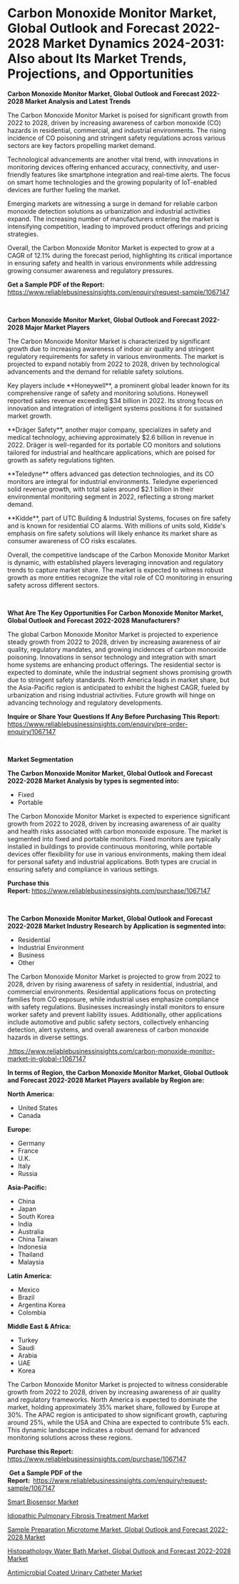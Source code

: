 <p><h1>Carbon Monoxide Monitor Market, Global Outlook and Forecast 2022-2028 Market Dynamics 2024-2031: Also about Its Market Trends, Projections, and Opportunities</h1></p><p><strong>Carbon Monoxide Monitor Market, Global Outlook and Forecast 2022-2028 Market Analysis and Latest Trends</strong></p>
<p><p>The Carbon Monoxide Monitor Market is poised for significant growth from 2022 to 2028, driven by increasing awareness of carbon monoxide (CO) hazards in residential, commercial, and industrial environments. The rising incidence of CO poisoning and stringent safety regulations across various sectors are key factors propelling market demand. </p><p>Technological advancements are another vital trend, with innovations in monitoring devices offering enhanced accuracy, connectivity, and user-friendly features like smartphone integration and real-time alerts. The focus on smart home technologies and the growing popularity of IoT-enabled devices are further fueling the market. </p><p>Emerging markets are witnessing a surge in demand for reliable carbon monoxide detection solutions as urbanization and industrial activities expand. The increasing number of manufacturers entering the market is intensifying competition, leading to improved product offerings and pricing strategies.</p><p>Overall, the Carbon Monoxide Monitor Market is expected to grow at a CAGR of 12.1% during the forecast period, highlighting its critical importance in ensuring safety and health in various environments while addressing growing consumer awareness and regulatory pressures.</p></p>
<p><strong>Get a Sample PDF of the Report:&nbsp;</strong> <a href="https://www.reliablebusinessinsights.com/enquiry/request-sample/1067147">https://www.reliablebusinessinsights.com/enquiry/request-sample/1067147</a></p>
<p>&nbsp;</p>
<p><strong>Carbon Monoxide Monitor Market, Global Outlook and Forecast 2022-2028 Major Market Players</strong></p>
<p><p>The Carbon Monoxide Monitor Market is characterized by significant growth due to increasing awareness of indoor air quality and stringent regulatory requirements for safety in various environments. The market is projected to expand notably from 2022 to 2028, driven by technological advancements and the demand for reliable safety solutions.</p><p>Key players include **Honeywell**, a prominent global leader known for its comprehensive range of safety and monitoring solutions. Honeywell reported sales revenue exceeding $34 billion in 2022. Its strong focus on innovation and integration of intelligent systems positions it for sustained market growth.</p><p>**Dräger Safety**, another major company, specializes in safety and medical technology, achieving approximately $2.6 billion in revenue in 2022. Dräger is well-regarded for its portable CO monitors and solutions tailored for industrial and healthcare applications, which are poised for growth as safety regulations tighten.</p><p>**Teledyne** offers advanced gas detection technologies, and its CO monitors are integral for industrial environments. Teledyne experienced solid revenue growth, with total sales around $2.1 billion in their environmental monitoring segment in 2022, reflecting a strong market demand.</p><p>**Kidde**, part of UTC Building & Industrial Systems, focuses on fire safety and is known for residential CO alarms. With millions of units sold, Kidde's emphasis on fire safety solutions will likely enhance its market share as consumer awareness of CO risks escalates.</p><p>Overall, the competitive landscape of the Carbon Monoxide Monitor Market is dynamic, with established players leveraging innovation and regulatory trends to capture market share. The market is expected to witness robust growth as more entities recognize the vital role of CO monitoring in ensuring safety across different sectors.</p></p>
<p>&nbsp;</p>
<p><strong>What Are The Key Opportunities For Carbon Monoxide Monitor Market, Global Outlook and Forecast 2022-2028 Manufacturers?</strong></p>
<p><p>The global Carbon Monoxide Monitor Market is projected to experience steady growth from 2022 to 2028, driven by increasing awareness of air quality, regulatory mandates, and growing incidences of carbon monoxide poisoning. Innovations in sensor technology and integration with smart home systems are enhancing product offerings. The residential sector is expected to dominate, while the industrial segment shows promising growth due to stringent safety standards. North America leads in market share, but the Asia-Pacific region is anticipated to exhibit the highest CAGR, fueled by urbanization and rising industrial activities. Future growth will hinge on advancing technology and regulatory developments.</p></p>
<p><strong>Inquire or Share Your Questions If Any Before Purchasing This Report:</strong> <a href="https://www.reliablebusinessinsights.com/enquiry/pre-order-enquiry/1067147">https://www.reliablebusinessinsights.com/enquiry/pre-order-enquiry/1067147</a></p>
<p>&nbsp;</p>
<p><strong>Market Segmentation</strong></p>
<p><strong>The Carbon Monoxide Monitor Market, Global Outlook and Forecast 2022-2028 Market Analysis by types is segmented into:</strong></p>
<p><ul><li>Fixed</li><li>Portable</li></ul></p>
<p><p>The Carbon Monoxide Monitor Market is expected to experience significant growth from 2022 to 2028, driven by increasing awareness of air quality and health risks associated with carbon monoxide exposure. The market is segmented into fixed and portable monitors. Fixed monitors are typically installed in buildings to provide continuous monitoring, while portable devices offer flexibility for use in various environments, making them ideal for personal safety and industrial applications. Both types are crucial in ensuring safety and compliance in various settings.</p></p>
<p><strong>Purchase this Report:&nbsp;</strong><a href="https://www.reliablebusinessinsights.com/purchase/1067147">https://www.reliablebusinessinsights.com/purchase/1067147</a></p>
<p>&nbsp;</p>
<p><strong>The Carbon Monoxide Monitor Market, Global Outlook and Forecast 2022-2028 Market Industry Research by Application is segmented into:</strong></p>
<p><ul><li>Residential</li><li>Industrial Environment</li><li>Business</li><li>Other</li></ul></p>
<p><p>The Carbon Monoxide Monitor Market is projected to grow from 2022 to 2028, driven by rising awareness of safety in residential, industrial, and commercial environments. Residential applications focus on protecting families from CO exposure, while industrial uses emphasize compliance with safety regulations. Businesses increasingly install monitors to ensure worker safety and prevent liability issues. Additionally, other applications include automotive and public safety sectors, collectively enhancing detection, alert systems, and overall awareness of carbon monoxide hazards in diverse settings.</p></p>
<p><a href="https://www.reliablebusinessinsights.com/carbon-monoxide-monitor-market-in-global-r1067147">&nbsp;https://www.reliablebusinessinsights.com/carbon-monoxide-monitor-market-in-global-r1067147</a></p>
<p><strong>In terms of Region, the Carbon Monoxide Monitor Market, Global Outlook and Forecast 2022-2028 Market Players available by Region are:</strong></p>
<p>
    <p> <strong> North America: </strong>
        <ul>
            <li>United States</li>
            <li>Canada</li>
        </ul>
        </p> 
    <p> <strong> Europe: </strong>
        <ul>
            <li>Germany</li>
            <li>France</li>
            <li>U.K.</li>
            <li>Italy</li>
            <li>Russia</li>
        </ul>
        </p> 
    <p> <strong> Asia-Pacific: </strong>
        <ul>
            <li>China</li>
            <li>Japan</li>
            <li>South Korea</li>
            <li>India</li>
            <li>Australia</li>
            <li>China Taiwan</li>
            <li>Indonesia</li>
            <li>Thailand</li>
            <li>Malaysia</li>
        </ul>
        </p> 
    <p> <strong> Latin America: </strong>
        <ul>
            <li>Mexico</li>
            <li>Brazil</li>
            <li>Argentina Korea</li>
            <li>Colombia</li>
        </ul>
        </p> 
    <p> <strong> Middle East & Africa: </strong>
        <ul>
            <li>Turkey</li>
            <li>Saudi</li>
            <li>Arabia</li>
            <li>UAE</li>
            <li>Korea</li>
        </ul>
    </p>
    </p>
<p><p>The Carbon Monoxide Monitor Market is projected to witness considerable growth from 2022 to 2028, driven by increasing awareness of air quality and regulatory frameworks. North America is expected to dominate the market, holding approximately 35% market share, followed by Europe at 30%. The APAC region is anticipated to show significant growth, capturing around 25%, while the USA and China are expected to contribute 5% each. This dynamic landscape indicates a robust demand for advanced monitoring solutions across these regions.</p></p>
<p><strong>Purchase this Report: </strong><a href="https://www.reliablebusinessinsights.com/purchase/1067147">https://www.reliablebusinessinsights.com/purchase/1067147</a></p>
<p>&nbsp;<strong>Get a Sample PDF of the Report:&nbsp;&nbsp;</strong><a href="https://www.reliablebusinessinsights.com/enquiry/request-sample/1067147">https://www.reliablebusinessinsights.com/enquiry/request-sample/1067147</a></p>
<p><strong></strong></p>
<p><p><a href="https://www.linkedin.com/pulse/smart-biosensor-market-size-share-growth-analysis-type-application-6dime?trackingId=SvSCHIMOR46vaiXJD5a3Ug%3D%3D">Smart Biosensor Market</a></p><p><a href="https://www.linkedin.com/pulse/global-idiopathic-pulmonary-fibrosis-treatment-industry-wx9sc?trackingId=GIEDbWffSFqwDlvAtHVPZA%3D%3D">Idiopathic Pulmonary Fibrosis Treatment Market</a></p><p><a href="https://github.com/angelajermaine/Market-Research-Report-List-5/blob/main/sample-preparation-microtome-market-global-outlook-and-forecast-2022-2028-market.md">Sample Preparation Microtome Market, Global Outlook and Forecast 2022-2028 Market</a></p><p><a href="https://github.com/hrhzhypq19/Market-Research-Report-List-1/blob/main/histopathology-water-bath-market-global-outlook-and-forecast-2022-2028-market.md">Histopathology Water Bath Market, Global Outlook and Forecast 2022-2028 Market</a></p><p><a href="https://issuu.com/reportprime-2/docs/antimicrobial-coated-urinary-cathet_dfa9bf633241b6">Antimicrobial Coated Urinary Catheter Market</a></p></p>